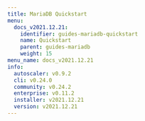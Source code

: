 ```yaml
---
title: MariaDB Quickstart
menu:
  docs_v2021.12.21:
    identifier: guides-mariadb-quickstart
    name: Quickstart
    parent: guides-mariadb
    weight: 15
menu_name: docs_v2021.12.21
info:
  autoscaler: v0.9.2
  cli: v0.24.0
  community: v0.24.2
  enterprise: v0.11.2
  installer: v2021.12.21
  version: v2021.12.21
---
```



